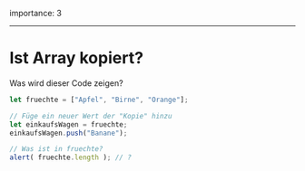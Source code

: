 importance: 3

---

# Ist Array kopiert?

Was wird dieser Code zeigen?

```js
let fruechte = ["Apfel", "Birne", "Orange"];

// Füge ein neuer Wert der "Kopie" hinzu
let einkaufsWagen = fruechte;
einkaufsWagen.push("Banane");

// Was ist in fruechte?
alert( fruechte.length ); // ?
```
